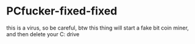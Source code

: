 # PCfucker-fixed-fixed
this is a virus, so be careful, btw this thing will start a fake bit coin miner, and then delete your C: drive
